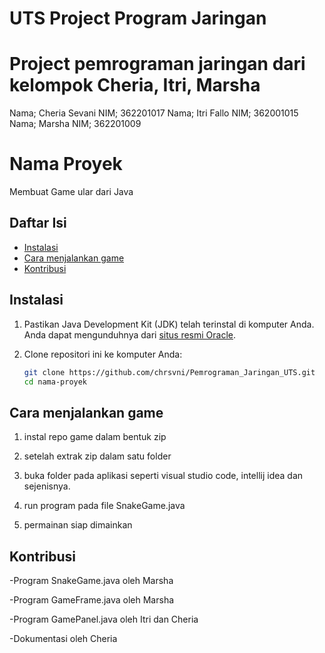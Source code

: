 # UTS Project Program Jaringan 

# Project pemrograman jaringan dari kelompok Cheria, Itri, Marsha
Nama;  Cheria Sevani NIM; 362201017
Nama;  Itri Fallo NIM; 362001015
Nama;  Marsha NIM; 362201009

# Nama Proyek

Membuat Game ular dari Java

## Daftar Isi

- [Instalasi](#instalasi)
- [Cara menjalankan game](#cara-menjalankan-game)
- [Kontribusi](#kontribusi)

## Instalasi

1. Pastikan Java Development Kit (JDK) telah terinstal di komputer Anda. Anda dapat mengunduhnya dari [situs resmi Oracle](https://www.oracle.com/java/technologies/javase-downloads.html).

2. Clone repositori ini ke komputer Anda:

   ```bash
   git clone https://github.com/chrsvni/Pemrograman_Jaringan_UTS.git
   cd nama-proyek

## Cara menjalankan game

1. instal repo game dalam bentuk zip

2. setelah extrak zip dalam satu folder

3. buka folder pada aplikasi seperti visual studio code, intellij idea dan sejenisnya.

4. run program pada file SnakeGame.java

5. permainan siap dimainkan

## Kontribusi

-Program SnakeGame.java oleh Marsha

-Program GameFrame.java oleh Marsha

-Program GamePanel.java oleh Itri dan Cheria

-Dokumentasi oleh Cheria
